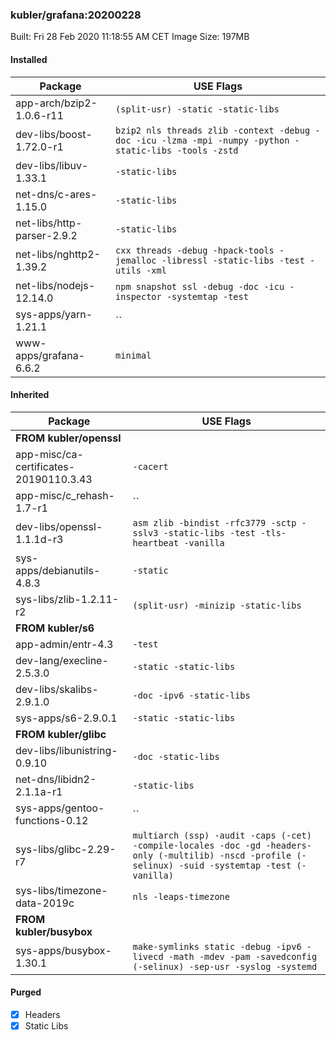 ### kubler/grafana:20200228

Built: Fri 28 Feb 2020 11:18:55 AM CET
Image Size: 197MB

#### Installed
Package | USE Flags
--------|----------
app-arch/bzip2-1.0.6-r11 | `(split-usr) -static -static-libs`
dev-libs/boost-1.72.0-r1 | `bzip2 nls threads zlib -context -debug -doc -icu -lzma -mpi -numpy -python -static-libs -tools -zstd`
dev-libs/libuv-1.33.1 | `-static-libs`
net-dns/c-ares-1.15.0 | `-static-libs`
net-libs/http-parser-2.9.2 | `-static-libs`
net-libs/nghttp2-1.39.2 | `cxx threads -debug -hpack-tools -jemalloc -libressl -static-libs -test -utils -xml`
net-libs/nodejs-12.14.0 | `npm snapshot ssl -debug -doc -icu -inspector -systemtap -test`
sys-apps/yarn-1.21.1 | ``
www-apps/grafana-6.6.2 | `minimal`
#### Inherited
Package | USE Flags
--------|----------
**FROM kubler/openssl** |
app-misc/ca-certificates-20190110.3.43 | `-cacert`
app-misc/c_rehash-1.7-r1 | ``
dev-libs/openssl-1.1.1d-r3 | `asm zlib -bindist -rfc3779 -sctp -sslv3 -static-libs -test -tls-heartbeat -vanilla`
sys-apps/debianutils-4.8.3 | `-static`
sys-libs/zlib-1.2.11-r2 | `(split-usr) -minizip -static-libs`
**FROM kubler/s6** |
app-admin/entr-4.3 | `-test`
dev-lang/execline-2.5.3.0 | `-static -static-libs`
dev-libs/skalibs-2.9.1.0 | `-doc -ipv6 -static-libs`
sys-apps/s6-2.9.0.1 | `-static -static-libs`
**FROM kubler/glibc** |
dev-libs/libunistring-0.9.10 | `-doc -static-libs`
net-dns/libidn2-2.1.1a-r1 | `-static-libs`
sys-apps/gentoo-functions-0.12 | ``
sys-libs/glibc-2.29-r7 | `multiarch (ssp) -audit -caps (-cet) -compile-locales -doc -gd -headers-only (-multilib) -nscd -profile (-selinux) -suid -systemtap -test (-vanilla)`
sys-libs/timezone-data-2019c | `nls -leaps-timezone`
**FROM kubler/busybox** |
sys-apps/busybox-1.30.1 | `make-symlinks static -debug -ipv6 -livecd -math -mdev -pam -savedconfig (-selinux) -sep-usr -syslog -systemd`
#### Purged
- [x] Headers
- [x] Static Libs
